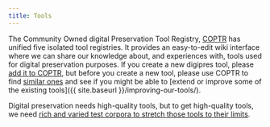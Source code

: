 ```yaml
---
title: Tools
---
```

The Community Owned digital Preservation Tool Registry, <a href="http://coptr.digipres.org/">COPTR</a> has unified five isolated tool registries. It provides an easy-to-edit wiki interface where we can share our knowledge about, and experiences with, tools used for digital preservation purposes. If you create a new digipres tool, please [add it to COPTR](http://coptr.digipres.org/Guidelines_for_contributing_to_COPTR), but before you create a new tool, please use COPTR to find [similar ones](http://coptr.digipres.org/Category:Function) and see if you might be able to [extend or improve some of the existing tools]({{ site.baseurl }}/improving-our-tools/).

Digital preservation needs high-quality tools, but to get high-quality tools, we need <a href="{{ baseurl }}/test-corpora/">rich and varied test corpora to stretch those tools to their limits</a>.
